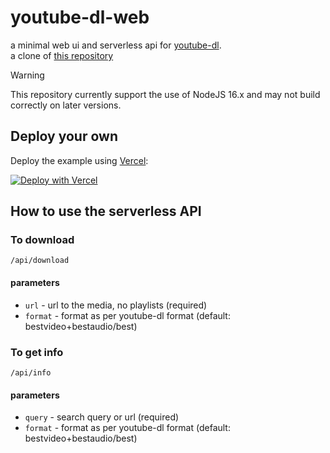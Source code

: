# youtube-dl-web

a minimal web ui and serverless api for [youtube-dl](https://github.com/ytdl-org/youtube-dl). \
a clone of [this repository](https://github.com/saanuregh/youtube-dl-web)

> [!WARNING]  
> This repository currently support the use of NodeJS 16.x and may not build correctly on later versions.

## Deploy your own

Deploy the example using [Vercel](https://vercel.com):

[![Deploy with Vercel](https://vercel.com/button)](https://vercel.com/import/project?template=https://github.com/ectora/yozora)

## How to use the serverless API

### To download

`/api/download`

#### parameters

- `url` - url to the media, no playlists (required)
- `format` - format as per youtube-dl format (default: bestvideo+bestaudio/best)

### To get info

`/api/info`

#### parameters

- `query` - search query or url (required)
- `format` - format as per youtube-dl format (default: bestvideo+bestaudio/best)
